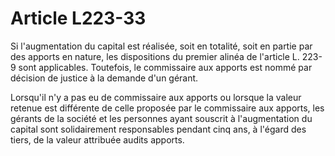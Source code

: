 # Article L223-33

Si l'augmentation du capital est réalisée, soit en totalité, soit en partie par des apports en nature, les dispositions du premier alinéa de l'article L. 223-9 sont applicables. Toutefois, le commissaire aux apports est nommé par décision de justice à la demande d'un gérant.

Lorsqu'il n'y a pas eu de commissaire aux apports ou lorsque la valeur retenue est différente de celle proposée par le commissaire aux apports, les gérants de la société et les personnes ayant souscrit à l'augmentation du capital sont solidairement responsables pendant cinq ans, à l'égard des tiers, de la valeur attribuée audits apports.
